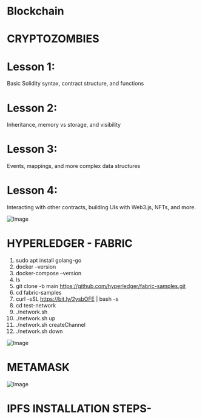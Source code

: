 # Blockchain

# CRYPTOZOMBIES 

# Lesson 1: 
Basic Solidity syntax, contract structure, and functions
# Lesson 2:
Inheritance, memory vs storage, and visibility
# Lesson 3: 
Events, mappings, and more complex data structures
# Lesson 4: 
Interacting with other contracts, building UIs with Web3.js, NFTs, and more.

![Image](https://github.com/user-attachments/assets/3a30e305-f7aa-4df4-aa61-25678cc1423a)

# HYPERLEDGER - FABRIC
1.  sudo apt install golang-go
2.  docker –version
3.  docker-compose –version
4.  ls
5.  git clone -b main https://github.com/hyperledger/fabric-samples.git
6.  cd fabric-samples
7.  curl -sSL https://bit.ly/2ysbOFE | bash -s
8.  cd test-network
9.   ./network.sh
10.   ./network.sh up
11.    ./network.sh createChannel
12.    ./network.sh down

![Image](https://github.com/user-attachments/assets/8927fc4a-b64e-4f09-9352-5e960e336b2d)

# METAMASK 
![Image](https://github.com/user-attachments/assets/fcb4baea-6ee6-4ab0-8796-475348469140)

# IPFS INSTALLATION STEPS-


